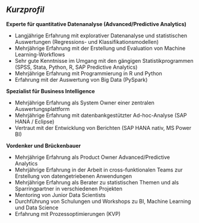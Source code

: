## *Kurzprofil*

**Experte für quantitative Datenanalyse (Advanced/Predictive Analytics)**
- Langjährige Erfahrung mit explorativer Datenanalyse und statistischen Auswertungen (Regressions- und Klassifikationsmodellen)
- Mehrjährige Erfahrung mit der Erstellung und Evaluation von Machine Learning-Workflows
- Sehr gute Kenntnisse im Umgang mit den  gängigen Statistikprogrammen (SPSS, Stata, Python, R, SAP Predictive Analytics)
- Mehrjährige Erfahrung mit Programmierung in R und Python
- Erfahrung mit der Auswertung von Big Data (PySpark)

**Spezialist für Business Intelligence**
- Mehrjährige Erfahrung als System Owner einer zentralen Auswertungsplattform
- Mehrjährige Erfahrung mit datenbankgestützter Ad-hoc-Analyse (SAP HANA / Eclipse)
- Vertraut mit der Entwicklung von Berichten (SAP HANA nativ, MS Power BI)

**Vordenker und Brückenbauer**
- Mehrjährige Erfahrung als Product Owner Advanced/Predictive Analytics
- Mehrjährige Erfahrung in der Arbeit in cross-funktionalen Teams zur Erstellung von datengetriebenen Anwendungen
- Mehrjährige Erfahrung als Berater zu statistischen Themen und als Sparringpartner in verschiedenen Projekten
- Mentoring von Junior Data Scientists
- Durchführung von Schulungen und Workshops zu BI, Machine Learning und Data Science
- Erfahrung mit Prozessoptimierungen (KVP)
